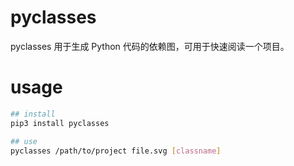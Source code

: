 # pyclasses

pyclasses 用于生成 Python 代码的依赖图，可用于快速阅读一个项目。

# usage

```bash
## install
pip3 install pyclasses

## use
pyclasses /path/to/project file.svg [classname]
```

